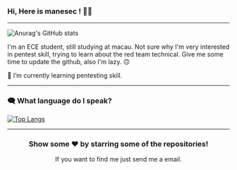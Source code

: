 ###  Hi, Here is manesec ! 🙋‍♂️

---

![Anurag's GitHub stats](https://github-readme-stats.vercel.app/api?username=manesec&show_icons=true)

I'm an ECE student, still studying at macau. Not sure why I'm very interested in pentest skill, trying to learn about the red team technical. Give me some time to update the github, also I'm lazy. 🙃

🌱 I’m currently learning pentesting skill.

--- 

### 🗨️ What language do I speak?
[![Top Langs](https://github-readme-stats.vercel.app/api/top-langs/?username=manesec&layout=compact)](https://github.com/anuraghazra/github-readme-stats)

<!--
**manesec/manesec** is a ✨ _special_ ✨ repository because its `README.md` (this file) appears on your GitHub profile.

Here are some ideas to get you started:

🔭 I’m currently working on ...
🌱 I’m currently learning ...
👯 I’m looking to collaborate on ...
🤔 I’m looking for help with ...
💬 Ask me about ...
📫 How to reach me: ...
😄 Pronouns: ...
⚡ Fun fact: ...
-->

---

<div align="center">


### Show some ❤️ by starring some of the repositories!

If you want to find me just send me a email.

</div>
